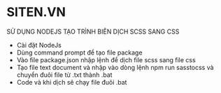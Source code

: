 # SITEN.VN

SỬ DỤNG NODEJS TẠO TRÌNH BIÊN DỊCH SCSS SANG CSS
- Cài đặt NodeJs
- Dùng command prompt để tạo file package
- Vào file package.json nhập lệnh để dịch file scss sang file css
- Tạo file text document và nhập vào dòng lệnh npm run sasstocss và chuyển đuôi file từ .txt thành .bat
- Code và khi dịch sẽ chạy file đuôi .bat
